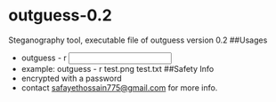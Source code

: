 # outguess-0.2
Steganography tool, executable file of outguess version 0.2 
##Usages
- outguess - r <input image file name> <output text file name>
- example: outguess - r test.png test.txt
##Safety Info
- encrypted with a password
- contact [safayethossain775@gmail.com](mailto:safayethossain775@gmail.com) for more info.
